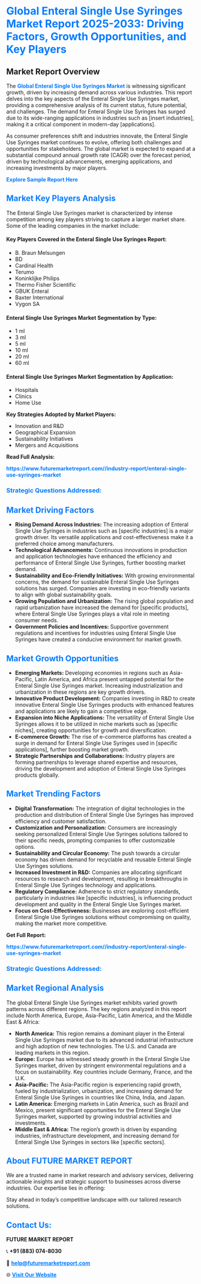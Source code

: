 <h1 style="color: #007BFF;">Global Enteral Single Use Syringes Market Report 2025-2033: Driving Factors, Growth Opportunities, and Key Players</h1>

<section id="overview">
<h2>Market Report Overview</h2>
<p>The <a href="https://www.futuremarketreport.com//industry-report/enteral-single-use-syringes-market" style="color: #007BFF; text-decoration: none;"><strong>Global Enteral Single Use Syringes Market</strong></a> is witnessing significant growth, driven by increasing demand across various industries. This report delves into the key aspects of the Enteral Single Use Syringes market, providing a comprehensive analysis of its current status, future potential, and challenges. The demand for Enteral Single Use Syringes has surged due to its wide-ranging applications in industries such as [insert industries], making it a critical component in modern-day [applications].</p>
<p>As consumer preferences shift and industries innovate, the Enteral Single Use Syringes market continues to evolve, offering both challenges and opportunities for stakeholders. The global market is expected to expand at a substantial compound annual growth rate (CAGR) over the forecast period, driven by technological advancements, emerging applications, and increasing investments by major players.</p>
</section>

<section id="overview">
<p><a href="https://www.futuremarketreport.com//request-sample/reportId=49713" style="color: #007BFF; text-decoration: none;"><strong>Explore Sample Report Here</strong></a></p>
</section>

<section id="key-players">
<h2 style="color: #007BFF;">Market Key Players Analysis</h2>
<p>The Enteral Single Use Syringes market is characterized by intense competition among key players striving to capture a larger market share. Some of the leading companies in the market include:</p>
<h4>Key Players Covered in the Enteral Single Use Syringes Report:</h4>
<ul><li>B. Braun Melsungen</li><li>BD</li><li>Cardinal Health</li><li>Terumo</li><li>Koninklijke Philips</li><li>Thermo Fisher Scientific</li><li>GBUK Enteral</li><li>Baxter International</li><li>Vygon SA</li></ul>
<h4>Enteral Single Use Syringes Market Segmentation by Type:</h4>
<ul><li>1 ml</li><li>3 ml</li><li>5 ml</li><li>10 ml</li><li>20 ml</li><li>60 ml</li></ul>

<h4>Enteral Single Use Syringes Market Segmentation by Application:</h4>
<ul><li>Hospitals</li><li>Clinics</li><li>Home Use</li></ul>
<p><strong>Key Strategies Adopted by Market Players:</strong></p>
<ul>
<li>Innovation and R&D</li>
<li>Geographical Expansion</li>
<li>Sustainability Initiatives</li>
<li>Mergers and Acquisitions</li>
</ul>
</section>

<section>
<p><strong>Read Full Analysis: </strong></p><a href="https://www.futuremarketreport.com//industry-report/enteral-single-use-syringes-market" style="color: #007BFF; text-decoration: none;"><strong>https://www.futuremarketreport.com//industry-report/enteral-single-use-syringes-market</strong></a>
<h3 style="color: #007BFF;">Strategic Questions Addressed:</h3>
</section>

<section id="driving-factors">
<h2 style="color: #007BFF;">Market Driving Factors</h2>
<ul>
<li><strong>Rising Demand Across Industries:</strong> The increasing adoption of Enteral Single Use Syringes in industries such as [specific industries] is a major growth driver. Its versatile applications and cost-effectiveness make it a preferred choice among manufacturers.</li>
<li><strong>Technological Advancements:</strong> Continuous innovations in production and application technologies have enhanced the efficiency and performance of Enteral Single Use Syringes, further boosting market demand.</li>
<li><strong>Sustainability and Eco-Friendly Initiatives:</strong> With growing environmental concerns, the demand for sustainable Enteral Single Use Syringes solutions has surged. Companies are investing in eco-friendly variants to align with global sustainability goals.</li>
<li><strong>Growing Population and Urbanization:</strong> The rising global population and rapid urbanization have increased the demand for [specific products], where Enteral Single Use Syringes plays a vital role in meeting consumer needs.</li>
<li><strong>Government Policies and Incentives:</strong> Supportive government regulations and incentives for industries using Enteral Single Use Syringes have created a conducive environment for market growth.</li>
</ul>
</section>

<section id="growth-opportunities">
<h2 style="color: #007BFF;">Market Growth Opportunities</h2>
<ul>
<li><strong>Emerging Markets:</strong> Developing economies in regions such as Asia-Pacific, Latin America, and Africa present untapped potential for the Enteral Single Use Syringes market. Increasing industrialization and urbanization in these regions are key growth drivers.</li>
<li><strong>Innovative Product Development:</strong> Companies investing in R&D to create innovative Enteral Single Use Syringes products with enhanced features and applications are likely to gain a competitive edge.</li>
<li><strong>Expansion into Niche Applications:</strong> The versatility of Enteral Single Use Syringes allows it to be utilized in niche markets such as [specific niches], creating opportunities for growth and diversification.</li>
<li><strong>E-commerce Growth:</strong> The rise of e-commerce platforms has created a surge in demand for Enteral Single Use Syringes used in [specific applications], further boosting market growth.</li>
<li><strong>Strategic Partnerships and Collaborations:</strong> Industry players are forming partnerships to leverage shared expertise and resources, driving the development and adoption of Enteral Single Use Syringes products globally.</li>
</ul>
</section>

<section id="trending-factors">
<h2 style="color: #007BFF;">Market Trending Factors</h2>
<ul>
<li><strong>Digital Transformation:</strong> The integration of digital technologies in the production and distribution of Enteral Single Use Syringes has improved efficiency and customer satisfaction.</li>
<li><strong>Customization and Personalization:</strong> Consumers are increasingly seeking personalized Enteral Single Use Syringes solutions tailored to their specific needs, prompting companies to offer customizable options.</li>
<li><strong>Sustainability and Circular Economy:</strong> The push towards a circular economy has driven demand for recyclable and reusable Enteral Single Use Syringes solutions.</li>
<li><strong>Increased Investment in R&D:</strong> Companies are allocating significant resources to research and development, resulting in breakthroughs in Enteral Single Use Syringes technology and applications.</li>
<li><strong>Regulatory Compliance:</strong> Adherence to strict regulatory standards, particularly in industries like [specific industries], is influencing product development and quality in the Enteral Single Use Syringes market.</li>
<li><strong>Focus on Cost-Effectiveness:</strong> Businesses are exploring cost-efficient Enteral Single Use Syringes solutions without compromising on quality, making the market more competitive.</li>
</ul>
</section>

<section>
<p><strong>Get Full Report: </strong></p><a href="https://www.futuremarketreport.com//industry-report/enteral-single-use-syringes-market" style="color: #007BFF; text-decoration: none;"><strong>https://www.futuremarketreport.com//industry-report/enteral-single-use-syringes-market</strong></a>
<h3 style="color: #007BFF;">Strategic Questions Addressed:</h3>
</section>


<section id="regional-analysis">
<h2 style="color: #007BFF;">Market Regional Analysis</h2>
<p>The global Enteral Single Use Syringes market exhibits varied growth patterns across different regions. The key regions analyzed in this report include North America, Europe, Asia-Pacific, Latin America, and the Middle East & Africa:</p>
<ul>
<li><strong>North America:</strong> This region remains a dominant player in the Enteral Single Use Syringes market due to its advanced industrial infrastructure and high adoption of new technologies. The U.S. and Canada are leading markets in this region.</li>
<li><strong>Europe:</strong> Europe has witnessed steady growth in the Enteral Single Use Syringes market, driven by stringent environmental regulations and a focus on sustainability. Key countries include Germany, France, and the U.K.</li>
<li><strong>Asia-Pacific:</strong> The Asia-Pacific region is experiencing rapid growth, fueled by industrialization, urbanization, and increasing demand for Enteral Single Use Syringes in countries like China, India, and Japan.</li>
<li><strong>Latin America:</strong> Emerging markets in Latin America, such as Brazil and Mexico, present significant opportunities for the Enteral Single Use Syringes market, supported by growing industrial activities and investments.</li>
<li><strong>Middle East & Africa:</strong> The region’s growth is driven by expanding industries, infrastructure development, and increasing demand for Enteral Single Use Syringes in sectors like [specific sectors].</li>
</ul>
</section>

<footer>
<h2 style="color: #007BFF;">About FUTURE MARKET REPORT</h2>
<p>We are a trusted name in market research and advisory services, delivering actionable insights and strategic support to businesses across diverse industries. Our expertise lies in offering:</p>

<p>Stay ahead in today’s competitive landscape with our tailored research solutions.</p>

<h2 style="color: #007BFF;">Contact Us:</h2>
<p><strong>FUTURE MARKET REPORT</strong></p>
<p>📞 <strong>+91 (883) 074-8030</strong></p>
<p>📧 <strong><a href="mailto:help@futuremarketreport.com" style="color: #007BFF;">help@futuremarketreport.com</a></strong></p>
<p>🌐 <strong><a href="https://www.futuremarketreport.com/" style="color: #007BFF;">Visit Our Website</a></strong></p>
</footer>